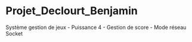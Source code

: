 # Projet_Declourt_Benjamin
Système gestion de jeux - Puissance 4 - Gestion de score - Mode réseau Socket 
